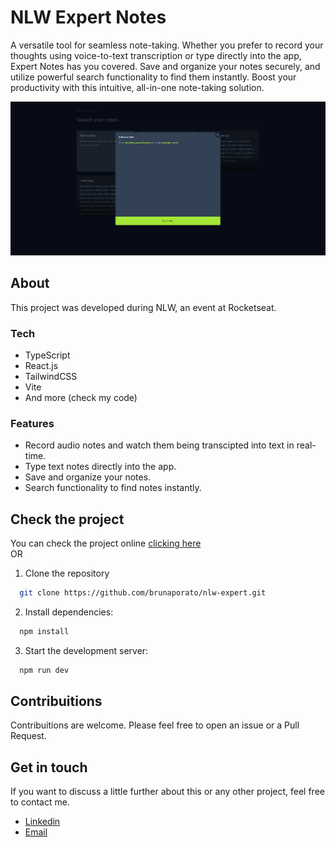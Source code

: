 # NLW Expert Notes

A versatile tool for seamless note-taking. Whether you prefer to record your thoughts using voice-to-text transcription or type directly into the app, Expert Notes has you covered. Save and organize your notes securely, and utilize powerful search functionality to find them instantly. Boost your productivity with this intuitive, all-in-one note-taking solution.

![App preview](./src/assets/preview-app.png)

## About
This project was developed during NLW, an event at Rocketseat.

### Tech
- TypeScript
- React.js
- TailwindCSS
- Vite
- And more (check my code)

### Features
- Record audio notes and watch them being transcipted into text in real-time.
- Type text notes directly into the app.
- Save and organize your notes.
- Search functionality to find notes instantly.

## Check the project
You can check the project online [clicking here](https://brunaporato.github.io/nlw-expert)
<br />
OR
<br />
1. Clone the repository

```bash
  git clone https://github.com/brunaporato/nlw-expert.git
```

2. Install dependencies:
```bash
  npm install
```

3. Start the development server:
```bash
  npm run dev
```

## Contribuitions
Contribuitions are welcome. Please feel free to open an issue or a Pull Request.

## Get in touch
If you want to discuss a little further about this or any other project, feel free to contact me.
- [Linkedin](https://linkedin.com/in/brunaporato)
- [Email](mailto:poratodev@gmail.com)